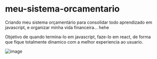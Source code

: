 # meu-sistema-orcamentario
Criando meu sistema orçamentário para consolidar todo aprendizado em javascript, e organizar minha vida financeira... hehe

Objetivo de quando termina-lo em javascript, faze-lo em react, de forma que fique totalmente dinamico com a melhor experiencia ao usuario.

![image](https://user-images.githubusercontent.com/76121782/185777911-af25b3b8-595c-4605-8458-375a23fe929c.png)
